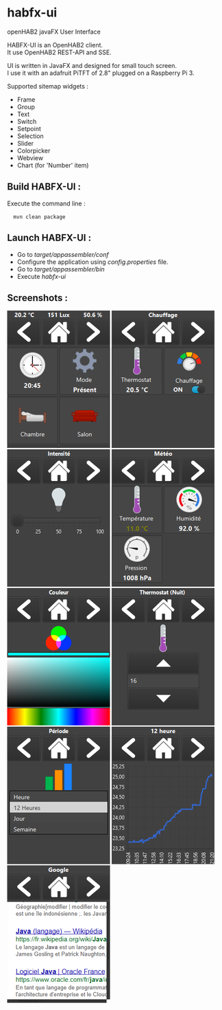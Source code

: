 # habfx-ui
openHAB2 javaFX User Interface

HABFX-UI is an OpenHAB2 client.<br />
It use OpenHAB2 REST-API and SSE.

UI is written in JavaFX and designed for small touch screen.<br />
I use it with an adafruit PiTFT of 2.8" plugged on a Raspberry Pi 3.

Supported sitemap widgets :
* Frame
* Group
* Text
* Switch
* Setpoint
* Selection
* Slider
* Colorpicker
* Webview
* Chart (for 'Number' item)

## Build HABFX-UI :

Execute the command line :<br />
```
  mvn clean package
```

## Launch HABFX-UI :

* Go to _target/appassembler/conf_
* Configure the application using _config.properties_ file.
* Go to _target/appassembler/bin_
* Execute _habfx-ui_

## Screenshots :
![Screenshot 001](https://raw.githubusercontent.com/ben12/habfx-ui/master/doc/screenshots/001.png)
![Screenshot 002](https://raw.githubusercontent.com/ben12/habfx-ui/master/doc/screenshots/002.png)
![Screenshot 003](https://raw.githubusercontent.com/ben12/habfx-ui/master/doc/screenshots/003.png)
![Screenshot 004](https://raw.githubusercontent.com/ben12/habfx-ui/master/doc/screenshots/004.png)
![Screenshot 005](https://raw.githubusercontent.com/ben12/habfx-ui/master/doc/screenshots/005.png)
![Screenshot 006](https://raw.githubusercontent.com/ben12/habfx-ui/master/doc/screenshots/006.png)
![Screenshot 007](https://raw.githubusercontent.com/ben12/habfx-ui/master/doc/screenshots/007.png)
![Screenshot 008](https://raw.githubusercontent.com/ben12/habfx-ui/master/doc/screenshots/008.png)
![Screenshot 009](https://raw.githubusercontent.com/ben12/habfx-ui/master/doc/screenshots/009.png)
